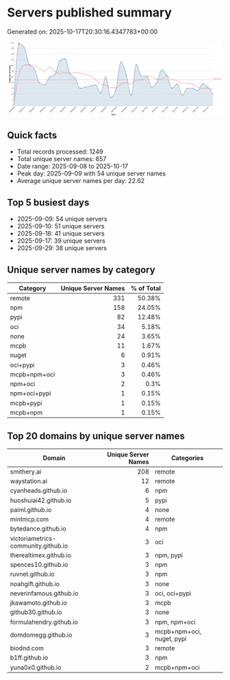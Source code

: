 # Servers published summary

Generated on: 2025-10-17T20:30:16.4347783+00:00

![Unique servers per day](servers-per-day.svg)

## Quick facts
- Total records processed: 1249
- Total unique server names: 657
- Date range: 2025-09-08 to 2025-10-17
- Peak day: 2025-09-09 with 54 unique server names
- Average unique server names per day: 22.62

## Top 5 busiest days
- 2025-09-09: 54 unique servers
- 2025-09-10: 51 unique servers
- 2025-09-18: 41 unique servers
- 2025-09-17: 39 unique servers
- 2025-09-29: 38 unique servers

## Unique server names by category

| Category | Unique Server Names | % of Total |
|----------|---------------------:|-----------:|
| remote | 331 | 50.38% |
| npm | 158 | 24.05% |
| pypi | 82 | 12.48% |
| oci | 34 | 5.18% |
| none | 24 | 3.65% |
| mcpb | 11 | 1.67% |
| nuget | 6 | 0.91% |
| oci+pypi | 3 | 0.46% |
| mcpb+npm+oci | 3 | 0.46% |
| npm+oci | 2 | 0.3% |
| npm+oci+pypi | 1 | 0.15% |
| mcpb+pypi | 1 | 0.15% |
| mcpb+npm | 1 | 0.15% |

## Top 20 domains by unique server names

| Domain | Unique Server Names | Categories |
|--------|---------------------:|------------|
| smithery.ai | 208 | remote |
| waystation.ai | 12 | remote |
| cyanheads.github.io | 6 | npm |
| huoshuiai42.github.io | 5 | pypi |
| paiml.github.io | 4 | none |
| mintmcp.com | 4 | remote |
| bytedance.github.io | 4 | npm |
| victoriametrics-community.github.io | 3 | oci |
| therealtimex.github.io | 3 | npm, pypi |
| spences10.github.io | 3 | npm |
| ruvnet.github.io | 3 | npm |
| noahgift.github.io | 3 | none |
| neverinfamous.github.io | 3 | oci, oci+pypi |
| jkawamoto.github.io | 3 | mcpb |
| github30.github.io | 3 | none |
| formulahendry.github.io | 3 | npm, npm+oci |
| domdomegg.github.io | 3 | mcpb+npm+oci, nuget, pypi |
| biodnd.com | 3 | remote |
| b1ff.github.io | 3 | npm |
| yuna0x0.github.io | 2 | mcpb+npm+oci |
